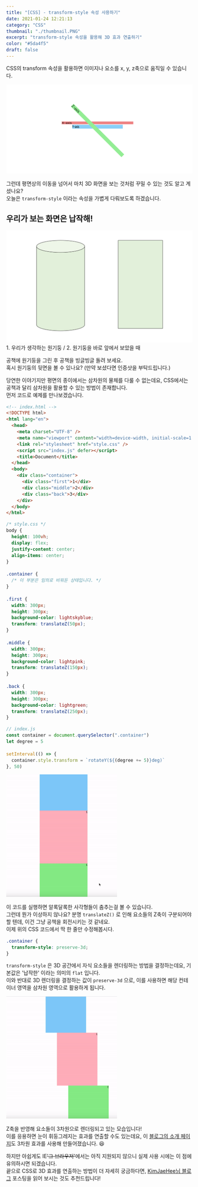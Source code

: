 ```yaml
---
title: "[CSS] - transform-style 속성 사용하기"
date: 2021-01-24 12:21:13
category: "CSS"
thumbnail: "./thumbnail.PNG"
excerpt: "transform-style 속성을 활용해 3D 효과 연출하기"
color: "#5da4f5"
draft: false
---
```


CSS의 transform 속성을 활용하면 이미지나 요소를 x, y, z축으로 움직일 수 있습니다.

![0](0.png)

그런데 평면상의 이동을 넘어서 마치 3D 화면을 보는 것처럼 꾸밀 수 있는 것도 알고 계셨나요?  
오늘은 `transform-style` 이라는 속성을 가볍게 다뤄보도록 하겠습니다.

## 우리가 보는 화면은 납작해!

<img src = "2.png" alt = "2">
<figcaption>1. 우리가 생각하는 원기둥 / 2. 원기둥을 바로 앞에서 보았을 때</figcaption>

공책에 원기둥을 그린 후 공책을 빙글빙글 돌려 보세요.  
혹시 원기둥의 뒷면을 볼 수 있나요? <span style = "font-size: 0.88rem">(만약 보셨다면 인증샷을 부탁드립니다.)</span>

당연한 이야기지만 평면의 종이에서는 삼차원의 물체를 다룰 수 없는데요, CSS에서는 공책과 달리 삼차원을 활용할 수 있는 방법이 존재합니다.  
먼저 코드로 예제를 만나보겠습니다.

```html
<!-- index.html -->
<!DOCTYPE html>
<html lang="en">
  <head>
    <meta charset="UTF-8" />
    <meta name="viewport" content="width=device-width, initial-scale=1.0" />
    <link rel="stylesheet" href="style.css" />
    <script src="index.js" defer></script>
    <title>Document</title>
  </head>
  <body>
    <div class="container">
      <div class="first">1</div>
      <div class="middle">2</div>
      <div class="back">3</div>
    </div>
  </body>
</html>
```

```css
/* style.css */
body {
  height: 100vh;
  display: flex;
  justify-content: center;
  align-items: center;
}

.container {
  /* 이 부분은 임의로 비워둔 상태입니다. */
}

.first {
  width: 300px;
  height: 300px;
  background-color: lightskyblue;
  transform: translateZ(50px);
}

.middle {
  width: 300px;
  height: 300px;
  background-color: lightpink;
  transform: translateZ(150px);
}

.back {
  width: 300px;
  height: 300px;
  background-color: lightgreen;
  transform: translateZ(250px);
}
```

```js
// index.js
const container = document.querySelector(".container")
let degree = 5

setInterval(() => {
  container.style.transform = `rotateY(${(degree += 5)}deg)`
}, 50)
```

<img src = "3.gif" alt = "3" width = "300">

이 코드를 실행하면 알록달록한 사각형들이 춤추는걸 볼 수 있습니다.  
그런데 뭔가 이상하지 않나요? 분명 `translateZ()` 로 인해 요소들의 Z축이 구분되어야 할 텐데, 이건 그냥 공책을 회전시키는 것 같네요.  
이제 위의 CSS 코드에서 딱 한 줄만 수정해봅시다.

```css
.container {
  transform-style: preserve-3d;
}
```

`transform-style` 은 3D 공간에서 자식 요소들을 렌더링하는 방법을 결정하는데요, 기본값은 '납작한' 이라는 의미의 `flat` 입니다.  
이와 반대로 3D 렌더링을 결정하는 값이 `preserve-3d` 으로, 이를 사용하면 해당 컨테이너 영역을 삼차원 영역으로 활용하게 됩니다.

<img src = "4.gif" alt = "4" width = "300">

Z축을 반영해 요소들이 3차원으로 렌더링되고 있는 모습입니다!  
이를 응용하면 눈이 휘둥그레지는 효과를 연출할 수도 있는데요, 이 [블로그의 소개 페이지](https://c17an.netlify.app/Setting)도 3차원 효과를 사용해 만들어졌습니다. 😆

하지만 아쉽게도 IE~~'그 브라우저'~~에서는 아직 지원되지 않으니 실제 사용 시에는 이 점에 유의하시면 되겠습니다.  
끝으로 CSS로 3D 효과를 연출하는 방법이 더 자세히 궁금하다면, [KimJaeHee님 블로그](https://webclub.tistory.com/486) 포스팅을 읽어 보시는 것도 추천드립니다!
